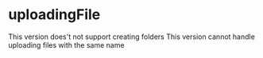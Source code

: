 # uploadingFile
This version does't not support creating folders
This version cannot handle uploading files with the same name
